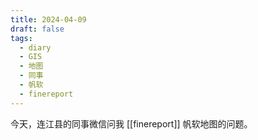 ```yaml
---
title: 2024-04-09
draft: false
tags:
  - diary
  - GIS
  - 地图
  - 同事
  - 帆软
  - finereport
---
```

今天，连江县的同事微信问我 [[finereport]] 帆软地图的问题。 
